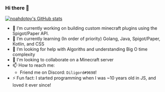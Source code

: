### Hi there 👋

[![noahdotpy's GitHub stats](https://github-readme-stats.vercel.app/api?username=noahdotpy)](https://github.com/anuraghazra/github-readme-stats)

- 🔭 I’m currently working on building custom minecraft plugins using the Spigot/Paper API.
- 🌱 I’m currently learning (In order of priority) Golang, Java, Spigot/Paper, Kotlin, and CSS 
- 🤔 I’m looking for help with Algoriths and understanding Big O time complexity
- 🤝 I'm looking to collaborate on a Minecraft server
- 📫 How to reach me: 
  - Friend me on Discord: `Diligord#9698`!
- ⚡ Fun fact: I started programming when I was ~10 years old in JS, and loved it ever since!
